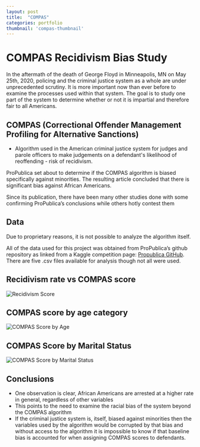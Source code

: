 ```yaml
---
layout: post
title:  "COMPAS"
categories: portfolio
thumbnail: 'compas-thumbnail'
---
```

# COMPAS Recidivism Bias Study

In the aftermath of the death of George Floyd in Minneapolis, MN on May 25th, 2020, policing and the criminal justice system 
as a whole are under unprecedented scrutiny. It is more important now than ever before to examine the 
processes used within that system. The goal is to study one part of the system to determine 
whether or not it is impartial and therefore fair to all Americans.

## COMPAS (Correctional Offender Management Profiling for Alternative Sanctions) 

- Algorithm used in the American criminal justice system for judges and parole officers to make judgements on a 
defendant's likelihood of reoffending - risk of recidivism.

ProPublica set about to determine if the COMPAS algorithm is biased specifically against minorities. The resulting article 
concluded that there is significant bias against African Americans. 

Since its publication, there have been many other studies done with some confirming ProPublica’s conclusions while 
others hotly contest them

## Data

Due to proprietary reasons, it is not 
possible to analyze the algorithm itself.

All of the data used for this project was 
obtained from ProPublica’s github 
repository as linked from a Kaggle 
competition page: [Propublica GitHub](https://github.com/propublica/compas-analysis). There are five .csv files available for analysis though not all were used.

## Recidivism rate vs COMPAS score
![Recidivism Score](/assets/img/portfolio/COMPAS-Recidivism-Score.png)

## COMPAS score by age category
![COMPAS Score by Age](/assets/img/portfolio/compas-age-category.jpg)

## COMPAS Score by Marital Status
![COMPAS Score by Marital Status](/assets/img/portfolio/COMPAS-Marital-Status.jpg)

## Conclusions
- One observation is clear, African Americans are 
arrested at a higher rate in general, regardless of 
other variables
- This points to the need to examine the racial bias 
of the system beyond the COMPAS algorithm
- If the criminal justice system is, itself, biased 
against minorities then the variables used by the 
algorithm would be corrupted by that bias and 
without access to the algorithm it is impossible to 
know if that baseline bias is accounted for when 
assigning COMPAS scores to defendants. 